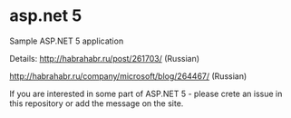 # asp.net 5

Sample ASP.NET 5 application


Details:
http://habrahabr.ru/post/261703/ (Russian)

http://habrahabr.ru/company/microsoft/blog/264467/ (Russian)

If you are interested in some part of ASP.NET 5 - please crete an issue in this repository or add the message on the site.
